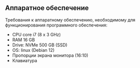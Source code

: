 ## Аппаратное обеспечение
Требования к аппаратному обеспечению, необходимому для функционирования программного обеспечения:
- CPU core i7 (8 x 3 GHz) 
- RAM 16 GB 
- Drive: NVMe 500 GB (SSD) 
- OS: linux (Debian 12)
- Пропорции экрана монитора (16:10)
- Клавиатура
